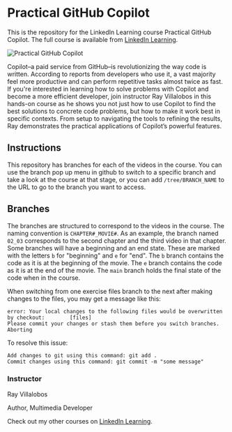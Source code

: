 # Practical GitHub Copilot
This is the repository for the LinkedIn Learning course Practical GitHub Copilot. The full course is available from [LinkedIn Learning][lil-course-url].

![Practical GitHub Copilot][lil-thumbnail-url] 

Copilot–a paid service from GitHub–is revolutionizing the way code is written. According to reports from developers who use it, a vast majority feel more productive and can perform repetitive tasks almost twice as fast. If you're interested in learning how to solve problems with Copilot and become a more efficient developer, join instructor Ray Villalobos in this hands-on course as he shows you not just how to use Copilot to find the best solutions to concrete code problems, but how to make it work best in specific contexts. From setup to navigating the tools to refining the results, Ray demonstrates the practical applications of Copilot’s powerful features.

## Instructions
This repository has branches for each of the videos in the course. You can use the branch pop up menu in github to switch to a specific branch and take a look at the course at that stage, or you can add `/tree/BRANCH_NAME` to the URL to go to the branch you want to access.

## Branches
The branches are structured to correspond to the videos in the course. The naming convention is `CHAPTER#_MOVIE#`. As an example, the branch named `02_03` corresponds to the second chapter and the third video in that chapter. 
Some branches will have a beginning and an end state. These are marked with the letters `b` for "beginning" and `e` for "end". The `b` branch contains the code as it is at the beginning of the movie. The `e` branch contains the code as it is at the end of the movie. The `main` branch holds the final state of the code when in the course.

When switching from one exercise files branch to the next after making changes to the files, you may get a message like this:

    error: Your local changes to the following files would be overwritten by checkout:        [files]
    Please commit your changes or stash them before you switch branches.
    Aborting

To resolve this issue:
	
    Add changes to git using this command: git add .
	Commit changes using this command: git commit -m "some message"


### Instructor

Ray Villalobos 
                            
Author, Multimedia Developer

                            

Check out my other courses on [LinkedIn Learning](https://www.linkedin.com/learning/instructors/ray-villalobos).

[lil-course-url]: https://www.linkedin.com/learning/practical-github-copilot?dApp=59033956&leis=LAA
[lil-thumbnail-url]: https://media.licdn.com/dms/image/D560DAQEVYkOcM5jKsQ/learning-public-crop_288_512/0/1686860280439?e=2147483647&v=beta&t=OQFBTMq5-PXArFGiBAIus3OK_EPIP1pKho5jLCXHJiI
